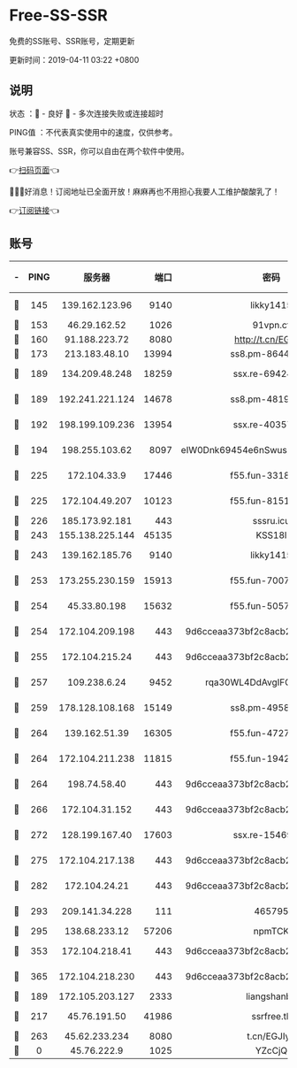 # Free-SS-SSR

免费的SS账号、SSR账号，定期更新

更新时间：2019-04-11 03:22 +0800

## 说明

状态     ：🙂 - 良好 🙁 - 多次连接失败或连接超时

PING值   ：不代表真实使用中的速度，仅供参考。

账号兼容SS、SSR，你可以自由在两个软件中使用。

👉[扫码页面](https://liesauer.github.io/Free-SS-SSR/)👈

🎉🎉🎉好消息！订阅地址已全面开放！麻麻再也不用担心我要人工维护酸酸乳了！

👉[订阅链接](https://www.liesauer.net/yogurt/subscribe?ACCESS_TOKEN=DAYxR3mMaZAsaqUb)👈

## 账号

|-|PING|服务器|端口|密码|加密方式|区域|
|:----:|:----:|:-----:|-----:|:----:|:----:|:----:|
|🙂|145|139.162.123.96|9140|likky1415|aes-256-cfb|JP|
|🙂|153|46.29.162.52|1026|91vpn.cf|rc4-md5|RU|
|🙂|160|91.188.223.72|8080|http://t.cn/EGJIyrl|rc4-md5|RU|
|🙂|173|213.183.48.10|13994|ss8.pm-86447705|rc4-md5|RU|
|🙂|189|134.209.48.248|18259|ssx.re-69424971|aes-256-cfb|US|
|🙂|189|192.241.221.124|14678|ss8.pm-48196423|aes-256-cfb|US|
|🙂|192|198.199.109.236|13954|ssx.re-40357683|aes-256-cfb|US|
|🙂|194|198.255.103.62|8097|eIW0Dnk69454e6nSwuspv9DmS201tQ0D|aes-256-cfb|US|
|🙂|225|172.104.33.9|17446|f55.fun-33182550|aes-256-cfb|SG|
|🙂|225|172.104.49.207|10123|f55.fun-81514495|aes-256-cfb|SG|
|🙂|226|185.173.92.181|443|sssru.icu|rc4-md5|RU|
|🙂|243|155.138.225.144|45135|KSS18l|rc4-md5|US|
|🙂|243|139.162.185.76|9140|likky1415|aes-256-cfb|DE|
|🙂|253|173.255.230.159|15913|f55.fun-70074599|aes-256-cfb|US|
|🙂|254|45.33.80.198|15632|f55.fun-50578586|aes-256-cfb|US|
|🙂|254|172.104.209.198|443|9d6cceaa373bf2c8acb22e60b6a58be6|aes-256-cfb|US|
|🙂|255|172.104.215.24|443|9d6cceaa373bf2c8acb22e60b6a58be6|aes-256-cfb|US|
|🙂|257|109.238.6.24|9452|rqa30WL4DdAvgIFG6Fs3znzTa|aes-256-cfb|FR|
|🙂|259|178.128.108.168|15149|ss8.pm-49584680|aes-256-cfb|SG|
|🙂|264|139.162.51.39|16305|f55.fun-47276743|aes-256-cfb|SG|
|🙂|264|172.104.211.238|11815|f55.fun-19426355|aes-256-cfb|US|
|🙂|264|198.74.58.40|443|9d6cceaa373bf2c8acb22e60b6a58be6|aes-256-cfb|US|
|🙂|266|172.104.31.152|443|9d6cceaa373bf2c8acb22e60b6a58be6|aes-256-cfb|US|
|🙂|272|128.199.167.40|17603|ssx.re-15469058|aes-256-cfb|SG|
|🙂|275|172.104.217.138|443|9d6cceaa373bf2c8acb22e60b6a58be6|aes-256-cfb|US|
|🙂|282|172.104.24.21|443|9d6cceaa373bf2c8acb22e60b6a58be6|aes-256-cfb|US|
|🙂|293|209.141.34.228|111|465795|aes-256-cfb|US|
|🙂|295|138.68.233.12|57206|npmTCK|rc4-md5|US|
|🙂|353|172.104.218.41|443|9d6cceaa373bf2c8acb22e60b6a58be6|aes-256-cfb|US|
|🙂|365|172.104.218.230|443|9d6cceaa373bf2c8acb22e60b6a58be6|aes-256-cfb|US|
|🙂|189|172.105.203.127|2333|liangshanbo|chacha20|JP|
|🙂|217|45.76.191.50|41986|ssrfree.tk|aes-256-cfb|SG|
|🙂|263|45.62.233.234|8080|t.cn/EGJIyrl|rc4-md5|CA|
|🙁|0|45.76.222.9|1025|YZcCjQ|rc4-md5|JP|
